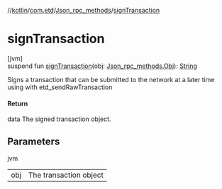 //[kotlin](../../../index.md)/[com.etd](../index.md)/[Json_rpc_methods](index.md)/[signTransaction](sign-transaction.md)

# signTransaction

[jvm]\
suspend fun [signTransaction](sign-transaction.md)(obj: [Json_rpc_methods.Obj](-obj/index.md)): [String](https://kotlinlang.org/api/latest/jvm/stdlib/kotlin/-string/index.html)

Signs a transaction that can be submitted to the network at a later time using with etd_sendRawTransaction

#### Return

data The signed transaction object.

## Parameters

jvm

| | |
|---|---|
| obj | The transaction object |
